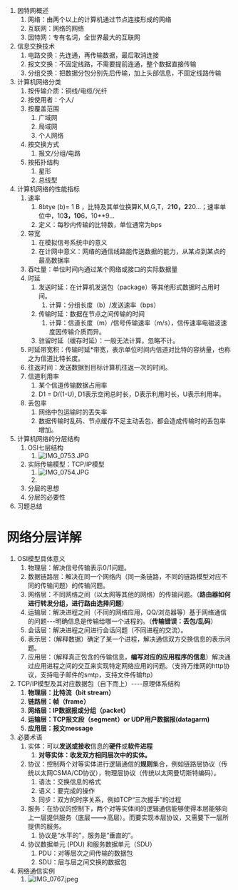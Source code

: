 1. 因特网概述
   1. 网络：由两个以上的计算机通过节点连接形成的网络
   2. 互联网：网络的网络
   3. 因特网：专有名词，全世界最大的互联网
2. 信息交换技术
   1. 电路交换：先连通，再传输数据，最后取消连接
   2. 报文交换：不固定线路，不需要提前连通，整个数据直接传输
   3. 分组交换：把数据分包分别先后传输，加上头部信息，不固定线路传输
3. 计算机网络分类
   1. 按传输介质：铜线/电缆/光纤
   2. 按使用者：个人/
   3. 按覆盖范围
      1. 广域网
      2. 局域网
      3. 个人网络
   4. 按交换方式
      1. 报文/分组/电路
   5. 按拓扑结构
      1. 星形
      2. 总线型
4. 计算机网络的性能指标
   1. 速率
      1. 8btye (b)= 1 B ，比特及其单位换算K,M,G,T，2**10，2**20...；速率单位中，10**3，10**6，10**9...
      2. 定义：每秒内传输的比特数，单位通常为bps
   2. 带宽
      1. 在模拟信号系统中的意义
      2. 在计网中意义：网络的通信线路能传送数据的能力，从某点到某点的最高数据率
   3. 吞吐量：单位时间内通过某个网络或接口的实际数据量
   4. 时延
      1. 发送时延：在计算机发送包（package）等其他形式数据时占用时间。
         1. 计算：分组长度（b）/发送速率（bps）
      2. 传输时延：数据在节点之间传输的时间
         1. 计算：信道长度（m）/信号传输速率（m/s），信传速率电磁波速度因传输介质而异。
      3. 驻留时延（缓存时延）：一般无法计算，忽略不计。
   5. 时延带宽积：传输时延*带宽，表示单位时间内信道对比特的容纳量，也称之为信道比特长度。
   6. 往返时间：发送数据到目标计算机往返一次的时间。
   7. 信道利用率
      1. 某个信道传输数据占用率
      2. D1 = D/(1-U), D1表示空闲总时长，D表示利用时长，U表示利用率。
   8. 丢包率
      1. 网络中包运输时的丢失率
      2. 数据传输时乱码、节点缓存不足主动丢包，都会造成传输时的丢包率增加。
5. 计算机网络的分层结构
   1. OSI七层结构
      1. ![IMG_0753.JPG](https://cdn.nlark.com/yuque/0/2022/jpeg/1238904/1667961120413-7fc77c81-e84a-4714-b629-d7f89948ee54.jpeg#averageHue=%23ddb478&from=url&height=772&id=SW52a&name=IMG_0753.JPG&originHeight=1216&originWidth=2160&originalType=binary&ratio=1&rotation=0&showTitle=false&size=295050&status=done&style=none&title=&width=1372)
   2. 实际传输模型：TCP/IP模型
      1. ![IMG_0754.JPG](https://cdn.nlark.com/yuque/0/2022/jpeg/1238904/1667961239136-325028e8-e322-4ec6-844e-ed3d28495fce.jpeg#averageHue=%23ecb378&from=url&height=952&id=gHkAt&name=IMG_0754.JPG&originHeight=1216&originWidth=2160&originalType=binary&ratio=1&rotation=0&showTitle=false&size=359446&status=done&style=none&title=&width=1691)
      2. <br />
   3. 分层的思想
   4. 分层的必要性
6. 习题总结
<a name="w09qT"></a>
# 网络分层详解

1. OSI模型具体意义
   1. 物理层：解决信号传输表示0/1问题。
   2. 数据链路层：解决在同一个网络内（同一条链路，不同的链路模型对应不同的传输问题）的传输问题。
   3. 网络层：不同网络之间（以太网等其他的网络）的传输问题。（**路由器如何进行转发分组，进行路由选择问题**）
   4. 运输层：解决进程之间（不同的网络应用，QQ/浏览器等）基于网络通信的问题---明确信息是传输给哪一个进程的。（**传输错误：丢包/乱码**）
   5. 会话层：解决进程之间进行会话问题（不同进程的交流）。
   6. 表示层：（解释数据）确定了某一个进程，解决通信双方交换信息的表示问题。
   7. 应用层：（解释真正包含的传输信息，**编写对应的应用程序的信息**）解决通过应用进程之间的交互来实现特定网络应用的问题。（支持万维网的http协议，支持电子邮件的smtp，支持文件传输ftp）
2. TCP/IP模型及其对应数据包（自下而上）----原理体系结构
   1. **物理层：比特流（bit stream）**
   2. **链路层：帧（frame）**
   3. **网络层：IP数据报或分组（packet）**
   4. **运输层：TCP报文段（segment）or UDP用户数据报(datagarm)**
   5. **应用层：报文message**
3. 必要术语
   1. 实体：可以**发送或接收**信息的**硬件**或**软件进程**
      1. **对等实体：收发双方相同层次中的实体。**
   2. 协议：控制两个对等实体进行逻辑通信的**规则**集合，例如链路层协议（传统以太网CSMA/CD协议），物理层协议（传统以太网曼切斯特编码）。
      1. 语法：交换信息的格式
      2. 语义：要完成的操作
      3. 同步：双方的时序关系，例如TCP“三次握手”的过程
   3. 服务：在协议的控制下，两个对等实体间的逻辑通信能够使得本层能够向上一层提供服务（底层--->高层）。而要实现本层协议，又需要下一层所提供的服务。
      1. 协议是“水平的”，服务是“垂直的”。
   4. 协议数据单元 (PDU) 和服务数据单元（SDU）
      1. PDU：对等层次之间传输的数据包
      2. SDU：层与层之间交换的数据包
4. 网络通信实例
   1. ![IMG_0767.jpeg](https://cdn.nlark.com/yuque/0/2022/jpeg/1238904/1667997147445-30fc6cec-95ab-43ae-80cb-2457919dd6e4.jpeg#averageHue=%23f2f0e8&from=url&id=h45XL&name=IMG_0767.jpeg&originHeight=1280&originWidth=960&originalType=binary&ratio=1&rotation=0&showTitle=false&size=234640&status=done&style=none&title=)

